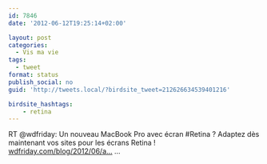 ```yaml
---
id: 7846
date: '2012-06-12T19:25:14+02:00'

layout: post
categories:
  - Vis ma vie
tags:
  - tweet
format: status
publish_social: no
guid: 'http://tweets.local/?birdsite_tweet=212626634539401216'

birdsite_hashtags:
    - retina
---
```


RT @wdfriday: Un nouveau MacBook Pro avec écran #Retina ? Adaptez dès maintenant vos sites pour les écrans Retina ! [wdfriday.com/blog/2012/06/a…](http://wdfriday.com/blog/2012/06/adapter-vos-sites-pour-les-ecrans-retina/) …